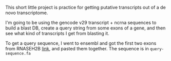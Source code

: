 This short little project is practice for getting putative transcripts out of a de novo transcriptome. 

I'm going to be using the gencode v29 transcript + ncrna sequences to build a blast DB, create a query string from some exons of a gene, and then see what kind of transcripts I get from blasting it. 

To get a query sequence, I went to ensembl and got the first two exons from RNASEH2B [link](http://useast.ensembl.org/Homo_sapiens/Transcript/Exons?db=core;g=ENSG00000136104;r=13:50909747-50973745;t=ENST00000422660), and pasted them together. The sequence is in `query-sequence.fa`

